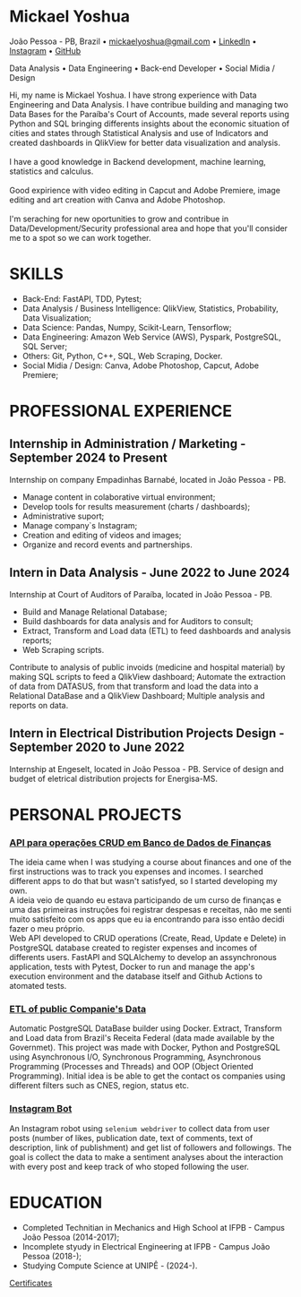 # Mickael Yoshua
João Pessoa - PB, Brazil • mickaelyoshua@gmail.com • [LinkedIn](https://www.linkedin.com/in/mickaelyoshua/) • [Instagram](https://www.instagram.com/mickaelyoshua/) • [GitHub](https://github.com/mickaelyoshua7674)

Data Analysis • Data Engineering • Back-end Developer • Social Midia / Design

Hi, my name is Mickael Yoshua. I have strong experience with Data Engineering and Data Analysis. I have contribue building and managing two Data Bases for the Paraíba's Court of Accounts, made several reports using Python and SQL bringing differents insights about the economic situation of cities and states through Statistical Analysis and use of Indicators and created dashboards in QlikView for better data visualization and analysis.<br><br>
I have a good knowledge in Backend development, machine learning, statistics and calculus.<br><br>
Good expirience with video editing in Capcut and Adobe Premiere, image editing and art creation with Canva and Adobe Photoshop.<br><br>
I'm seraching for new oportunities to grow and contribue in Data/Development/Security professional area and hope that you'll consider me to a spot so we can work together.

# SKILLS
* Back-End: FastAPI, TDD, Pytest;
* Data Analysis / Business Intelligence: QlikView, Statistics, Probability, Data Visualization;
* Data Science: Pandas, Numpy, Scikit-Learn, Tensorflow;
* Data Engineering: Amazon Web Service (AWS), Pyspark, PostgreSQL, SQL Server;
* Others: Git, Python, C++, SQL, Web Scraping, Docker.
* Social Midia / Design: Canva, Adobe Photoshop, Capcut, Adobe Premiere;

# PROFESSIONAL EXPERIENCE
## Internship in Administration / Marketing - September 2024 to Present
Internship on company Empadinhas Barnabé, located in João Pessoa - PB.<br>
* Manage content in colaborative virtual environment;
* Develop tools for results measurement (charts / dashboards);
* Administrative suport;
* Manage company`s Instagram;
* Creation and editing of videos and images;
* Organize and record events and partnerships.

## Intern in Data Analysis - June 2022 to June 2024
Internship at Court of Auditors of Paraíba, located in João Pessoa - PB.<br>
* Build and Manage Relational Database;
* Build dashboards for data analysis and for Auditors to consult;
* Extract, Transform and Load data (ETL) to feed dashboards and analysis reports;
* Web Scraping scripts.

Contribute to analysis of public invoids (medicine and hospital material) by making SQL scripts to feed a QlikView dashboard; Automate the extraction of data from DATASUS, from that transform and load the data into a Relational DataBase and a QlikView Dashboard; Multiple analysis and reports on data.

## Intern in Electrical Distribution Projects Design - September 2020 to June 2022
Internship at Engeselt, located in João Pessoa - PB. Service of design and budget of eletrical distribution projects for Energisa-MS.

# PERSONAL PROJECTS
### [API para operações CRUD em Banco de Dados de Finanças](https://github.com/mickaelyoshua7674/laos-finances)
The ideia came when I was studying a course about finances and one of the first instructions was to track you expenses and incomes. I searched different apps to do that but wasn't satisfyed, so I started developing my own.<br>
A ideia veio de quando eu estava participando de um curso de finanças e uma das primeiras instruções foi registrar despesas e receitas, não me senti muito satisfeito com os apps que eu ia encontrando para isso então decidi fazer o meu próprio.<br>
Web API developed to CRUD operations (Create, Read, Update e Delete) in PostgreSQL database created to register expenses and incomes of differents users. FastAPI and SQLAlchemy to develop an assynchronous application, tests with Pytest, Docker to run and manage the app's execution environment and the database itself and Github Actions to atomated tests.

### [ETL of public Companie's Data](https://github.com/mickaelyoshua7674/etl-cnpjs)
Automatic PostgreSQL DataBase builder using Docker. Extract, Transform and Load data from Brazil's Receita Federal (data made available by the Governmet). This project was made with Docker, Python and PostgreSQL using Asynchronous I/O, Synchronous Programming, Asynchronous Programming (Processes and Threads) and OOP (Object Oriented Programming). Initial idea is be able to get the contact os companies using different filters such as CNES, region, status etc.

### [Instagram Bot](https://github.com/mickaelyoshua7674/insta_feed_data)
An Instagram robot using `selenium webdriver` to collect data from user posts (number of likes, publication date, text of comments, text of description, link of publishment) and get list of followers and followings. The goal is collect the data to make a sentiment analyses about the interaction with every post and keep track of who stoped following the user.

# EDUCATION
* Completed Technitian in Mechanics and High School at IFPB - Campus João Pessoa (2014-2017);
* Incomplete styudy in Electrical Engineering at IFPB - Campus João Pessoa (2018-);
* Studying Compute Science at UNIPÊ - (2024-).

[Certificates](https://www.linkedin.com/in/mickaelyoshua/details/certifications/)